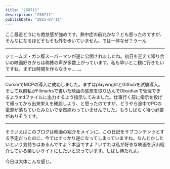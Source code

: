 ```yaml
---
title: "250711"
description: "250711"
publishDate: "2025-07-11"
---
```


ここ最近どうにも倦怠感が強めです。熱中症の前兆かな？とも思ったのですが、そんなになるほどそもそも外を歩いていません。では一体なぜ？うーん

---

ジェームズ・ガン版スーパーマンが遂に公開されましたね。初日を迎えて知り合いの映画好きからは称賛の声が多数上がっています。私も早いとこ観に行きたいですね。まずは時間を作らなきゃ……。

---

CursorでMCPの導入に成功しました。まずはplaywrightとGithubを試験導入。そして以前私がFilmarksで書いた映画の感想を取り込んでObsidianで管理できるようmdファイルに出力するよう指示してみました。仕事行く前に指示を投げて帰ってから出来栄えを確認しよう、と思ったのですが、どうやら途中でPCの電源が落ちていたみたいで全然終わっていませんでした。もうしばらく待つ必要がありそうです。

---

そういえばこのブログは映画の紹介をメインに、この日記をサブコンテンツとする予定だったのに、今ではすっかり逆になってしまっていますね。なんとかしたいという気持ちはあるんですよ？本当ですよ？いずれは私が好きな映画を沢山紹介している楽しいサイトにしたいと思っています。しばし待たれよ。

今日は大体こんな感じ。